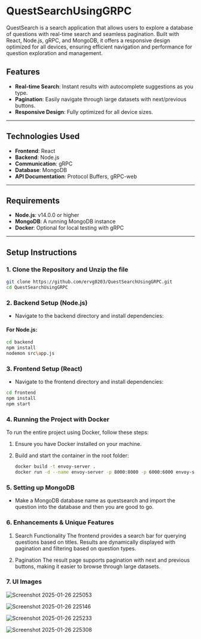 # QuestSearchUsingGRPC
QuestSearch is a search application that allows users to explore a database of questions with real-time search and seamless pagination. Built with React, Node.js, gRPC, and MongoDB, it offers a responsive design optimized for all devices, ensuring efficient navigation and performance for question exploration and management.


## Features  

- **Real-time Search**: Instant results with autocomplete suggestions as you type.    
- **Pagination**: Easily navigate through large datasets with next/previous buttons.  
- **Responsive Design**: Fully optimized for all device sizes.  

---

## Technologies Used  

- **Frontend**: React
- **Backend**: Node.js  
- **Communication**: gRPC  
- **Database**: MongoDB  
- **API Documentation**: Protocol Buffers, gRPC-web  

---

## Requirements  

- **Node.js**: v14.0.0 or higher  
- **MongoDB**: A running MongoDB instance  
- **Docker**: Optional for local testing with gRPC  

---

## Setup Instructions  

### 1. Clone the Repository and Unzip the file  

```bash  
git clone https://github.com/ervg0203/QuestSearchUsingGRPC.git 
cd QuestSearchUsingGRPC
```

### 2. Backend Setup (Node.js)

-   Navigate to the backend directory and install dependencies:

#### For Node.js:

``` bash
cd backend
npm install
nodemon src\app.js
```

### 3. Frontend Setup (React)

-   Navigate to the frontend directory and install dependencies:

```bash
cd frontend
npm install
npm start
```

### 4. Running the Project with Docker

To run the entire project using Docker, follow these steps:

1. Ensure you have Docker installed on your machine.

2. Build and start the container in the root folder:

    ```bash
    docker build -t envoy-server .
    docker run -d --name envoy-server -p 8000:8000 -p 6000:6000 envoy-server
    ```
    
### 5. Setting up MongoDB

- Make a MongoDB database name as questsearch and import the question into the database and then you are good to go.

### 6. Enhancements & Unique Features

1. Search Functionality
   The frontend provides a search bar for querying questions based on titles. Results are dynamically displayed with pagination and filtering based on question types.

2. Pagination
   The result page supports pagination with next and previous buttons, making it easier to browse through large datasets.


### 7. UI Images

![Screenshot 2025-01-26 225053](https://github.com/user-attachments/assets/e9736e5b-237c-4e4f-8a61-89c39b2e0977)

![Screenshot 2025-01-26 225146](https://github.com/user-attachments/assets/a4ca21f3-9124-4586-8321-ae878f22b0b6)

![Screenshot 2025-01-26 225233](https://github.com/user-attachments/assets/b28f7ea4-8546-4f42-ac77-f1fb5d8a6672)

![Screenshot 2025-01-26 225308](https://github.com/user-attachments/assets/e45b2bca-59d3-490f-b83b-0be97053bea8)

